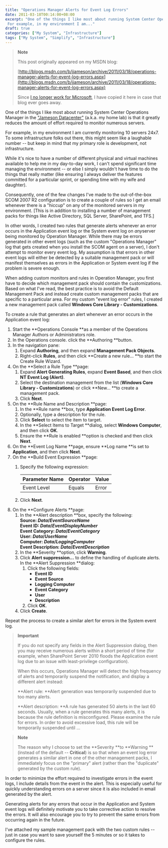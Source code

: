 ```yaml
---
title: "Operations Manager Alerts for Event Log Errors"
date: 2011-03-18T00:14:00+08:00
excerpt: "One of the things I like most about running System Center Operations Manager in the \"Jameson Datacenter\" (a.k.a. my home lab) is that it greatly reduces the amount of effort required to monitor numerous servers. 
 For example, in my environment I am..."
draft: true
categories: ["My System", "Infrastructure"]
tags: ["My System", "Simplify", "Infrastructure"]
---
```


> **Note**
> 
> This post originally appeared on my MSDN blog:  
>   
> 
> [http://blogs.msdn.com/b/jjameson/archive/2011/03/18/operations-manager-alerts-for-event-log-errors.aspx](http://blogs.msdn.com/b/jjameson/archive/2011/03/18/operations-manager-alerts-for-event-log-errors.aspx)
> 
> Since [I no longer work for Microsoft](/blog/jjameson/archive/2011/09/02/last-day-with-microsoft.aspx), I have copied it here in case that blog ever goes away.


One of the things I like most about running System Center Operations Manager in the ["Jameson Datacenter"](/blog/jjameson/archive/2009/09/14/the-jameson-datacenter.aspx) (a.k.a. my home lab) is that it greatly reduces the amount of effort required to monitor numerous servers.

For example, in my environment I am currently monitoring 10 servers 24x7. To some infrastructure folks out there, this might seem like a laughable number -- but keep in mind that my primary role is development, not infrastructure.

While it's nice to have a number of different physical and virtual machines available to help me in my day-to-day work, I can't spend significant time managing the environment -- or else I simply wouldn't have time to do the things that really matter (like ensuring I always deliver the features committed for a particular sprint, or spending time with my wife and daughter).

Consequently, one of the few changes I've made to the out-of-the-box SCOM 2007 R2 configuration is to create a couple of rules so I get an email whenever there is a "hiccup" on any of the monitored servers in my environment. [This is in addition to installing a number of management packs for things like Active Directory, SQL Server, SharePoint, and TFS.]

In other words, I created two rules that generate alerts whenever an error occurs in the Application event log or the System event log on *any*server being monitored by Operation Manager. While there may be errors generated in other event logs (such as the custom "Operations Manager" log that gets created when you install the SCOM agent on a server), I don't attempt to monitor every event log. My assumption is that errors in other event logs will either be detected by a suitable management pack or will manifest themselves as errors in the Application or System event log if the problem is severe enough.

When adding custom monitors and rules in Operation Manager, you first have to decide which management pack should contain the customizations. Based on what I've read, the best practice is to avoid the Default Management Pack and instead create custom management packs that are specific to a particular area. For my custom "event log error" rules, I created a new management pack called **Windows Core Library - Customizations**.

To create a rule that generates an alert whenever an error occurs in the Application event log:

1. Start the **Operations Console **as a member of the Operations Manager Authors or Administrators role.
2. In the Operations console. click the **Authoring **button.
3. In the navigation pane:
    1. Expand **Authoring**, and then expand **Management Pack Objects**.
    2. Right-click **Rules**, and then click **Create a new rule... **to start the Create Rule Wizard.
4. On the **Select a Rule Type **page:
    1. Expand **Alert Generating Rules**, expand **Event Based**, and then click **NT Event Log (Alert)**.
    2. Select the destination management from the list (**Windows Core Library - Customizations**) or click **New... **to create a management pack.
    3. Click **Next**.
5. On the **Rule Name and Description **page:
    1. In the **Rule name **box, type **Application Event Log Error**.
    2. Optionally, type a description for the rule.
    3. Click **Select** to select the item to target.
    4. In the **Select Items to Target **dialog, select **Windows Computer**, and then click **OK**.
    5. Ensure the **Rule is enabled **option is checked and then click **Next**.
6. On the **Event Log Name **page, ensure **Log name **is set to **Application**, and then click **Next**.
7. On the **Build Event Expression **page:
    1. Specify the following expression: 


        | Parameter Name | Operator | Value |
        | --- | --- | --- |
        | Event Level | Equals | Error |
    2. Click **Next**.
8. On the **Configure Alerts **page:
    1. In the **Alert description **box, specify the following:  
        **Source: $Data/EventSourceName$  
Event ID: $Data/EventDisplayNumber$  
Event Category: $Data/EventCategory$  
User: $Data/UserName$  
Computer: $Data/LoggingComputer$  
Event Description: $Data/EventDescription$**
    2. In the **Severity **option, click **Warning**.
    3. Click **Alert suppression...** to define the handling of duplicate alerts. In the **Alert Suppression **dialog:
        1. Click the following fields:
            - **Event ID**
            - **Event Source**
            - **Logging Computer**
            - **Event Category**
            - **User**
            - **Description**
        2. Click **OK**.
    4. Click **Create**.


Repeat the process to create a similar alert for errors in the System event log.


> **Important**
> 
> If you do not specify any fields in the Alert Suppression dialog, then you may receive numerous alerts within a short period of time (for example, when SharePoint Server 2010 floods the Application event log due to an issue with least-privilege configuration).  
>   
> When this occurs, Operations Manager will detect the high frequency of alerts and temporarily suspend the notification, and display a different alert instead:  
>   
> **Alert rule: **Alert generation was temporarily suspended due to too many alerts.  
>   
> **Alert description: **A rule has generated 50 alerts in the last 60 seconds. Usually, when a rule generates this many alerts, it is because the rule definition is misconfigured. Please examine the rule for errors. In order to avoid excessive load, this rule will be temporarily suspended until ...



> **Note**
> 
> The reason why I choose to set the **Severity **to **Warning **(instead of the default -- **Critical**) is so that when an event log error generates a similar alert in one of the other management packs, I immediately focus on the "primary" alert (rather than the "duplicate" generated by the custom rule).


In order to minimize the effort required to investigate errors in the event logs, I include details from the event in the alert. This is especially useful for quickly understanding errors on a server since it is also included in email generated by the alert.

Generating alerts for any errors that occur in the Application and System event logs will definitely motivate you to take corrective action to resolve the errors. It will also encourage you to try to prevent the same errors from occurring again in the future.

I've attached my sample management pack with the two custom rules -- just in case you want to save yourself the 5 minutes or so it takes to configure the rules.


